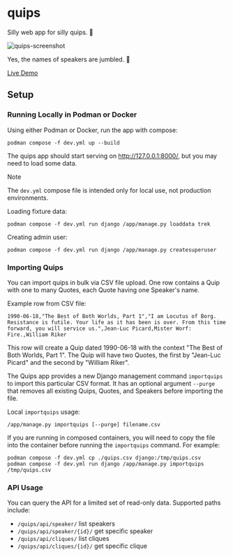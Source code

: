 # quips

Silly web app for silly quips. :tada:

![quips-screenshot](https://github.com/infinitewarp/quips/assets/1472326/05e6652d-4f61-4d49-9440-99f2ad7369f8)

Yes, the names of speakers are jumbled. :slightly_smiling_face:

[Live Demo](https://quips.infinitewarp.com/quips/)

## Setup

### Running Locally in Podman or Docker

Using either Podman or Docker, run the app with compose:

    podman compose -f dev.yml up --build

The quips app should start serving on http://127.0.0.1:8000/, but you may need to load some data.

> [!NOTE]
>
> The `dev.yml` compose file is intended only for local use, not production environments.

Loading fixture data:

    podman compose -f dev.yml run django /app/manage.py loaddata trek

Creating admin user:

    podman compose -f dev.yml run django /app/manage.py createsuperuser

### Importing Quips

You can import quips in bulk via CSV file upload. One row contains a Quip
with one to many Quotes, each Quote having one Speaker's name.

Example row from CSV file:

    1990-06-18,"The Best of Both Worlds, Part 1","I am Locutus of Borg. Resistance is futile. Your life as it has been is over. From this time forward, you will service us.",Jean-Luc Picard,Mister Worf: Fire.,William Riker

This row will create a Quip dated 1990-06-18 with the context "The Best of Both
Worlds, Part 1". The Quip will have two Quotes, the first by "Jean-Luc Picard"
and the second by "William Riker".

The Quips app provides a new Django management command `importquips` to import
this particular CSV format. It has an optional argument `--purge` that removes
all existing Quips, Quotes, and Speakers before importing the file.

Local `importquips` usage:

    /app/manage.py importquips [--purge] filename.csv

If you are running in composed containers, you will need to copy the file into the container before running the `importquips` command. For example:

    podman compose -f dev.yml cp ./quips.csv django:/tmp/quips.csv
    podman compose -f dev.yml run django /app/manage.py importquips /tmp/quips.csv


### API Usage

You can query the API for a limited set of read-only data. Supported paths include:

- `/quips/api/speaker/` list speakers
- `/quips/api/speaker/{id}/` get specific speaker
- `/quips/api/cliques/` list cliques
- `/quips/api/cliques/{id}/` get specific clique
